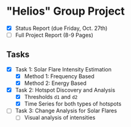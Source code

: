 # "Helios" Group Project

- [x] Status Report (due Friday, Oct. 27th)
- [ ] Full Project Report (8-9 Pages)

## Tasks 

- [x] Task 1: Solar Flare Intensity Estimation
    - [x] Method 1: Frequency Based
    - [x] Method 2: Energy Based
- [x] Task 2: Hotspot Discovery and Analysis
    - [x] Thresholds `d1` and `d2`
    - [x] Time Series for both types of hotspots 
- [ ] Task 3: Change Analysis for Solar Flares
    - [ ] Visual analysis of intensities 